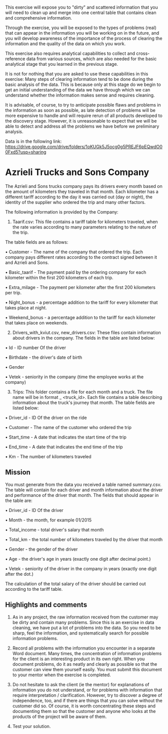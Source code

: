 This exercise will expose you to "dirty" and scattered information that you will need to clean up and merge into one central table that contains clean and comprehensive information.

Through the exercise, you will be exposed to the types of problems (real) that can appear in the information you will be working on in the future, and you will develop awareness of the importance of the process of clearing the information and the quality of the data on which you work.

This exercise also requires analytical capabilities to collect and cross-reference data from various sources, which are also needed for the basic analytical stage that you learned in the previous stage.

It is not for nothing that you are asked to use these capabilities in this exercise: Many steps of clearing information tend to be done during the basic analysis of the data. This is because only at this stage do we begin to get an initial understanding of the data we have through which we can understand whether the information makes sense and requires cleaning.

It is advisable, of course, to try to anticipate possible flaws and problems in the information as soon as possible, as late detection of problems will be more expensive to handle and will require rerun of all products developed to the discovery stage. However, it is unreasonable to expect that we will be able to detect and address all the problems we have before we preliminary analysis.

Data is in the following link:
https://drive.google.com/drive/folders/1oKUGk5J5ocg0g5PREJF6pEQwdO00Fxd5?usp=sharing

# Azrieli Trucks and Sons Company

The Azrieli and Sons trucks company pays its drivers every month based on the amount of kilometers they traveled in that month. Each kilometer has a different tariff according to the day it was carried out (day or night), the identity of the supplier who ordered the trip and many other factors.

The following information is provided by the Company:

1. Taarif.csv: This file contains a tariff table for kilometers traveled, when the rate varies according to many parameters relating to the nature of the trip.

The table fields are as follows:

• Customer - The name of the company that ordered the trip. Each company pays different rates according to the contract signed between it and Azrieli and Sons.

• Basic_taarif - The payment paid by the ordering company for each kilometer within the first 200 kilometers of each trip.

• Extra_milage - The payment per kilometer after the first 200 kilometers per trip.

• Night_bonus - a percentage addition to the tariff for every kilometer that takes place at night.

• Weekend_bonus - a percentage addition to the tariff for each kilometer that takes place on weekends.

2. Drivers_with_kviut.csv, new_drivers.csv: These files contain information about drivers in the company. The fields in the table are listed below:

• Id - ID number Of the driver

• Birthdate - the driver's date of birth

• Gender

• Vetek - seniority in the company (time the employee works at the company)

3. Trips: This folder contains a file for each month and a truck. The file name will be in format <date> _ <truck_id>. Each file contains a table describing information about the truck's journey that month. The table fields are listed below:
  
• Driver_id - ID Of the driver on the ride

• Customer - The name of the customer who ordered the trip

• Start_time - A date that indicates the start time of the trip

• End_time - A date that indicates the end time of the trip

• Km - The number of kilometers traveled

## Mission

You must generate from the data you received a table named summary.csv. The table will contain for each driver and month information about the driver and performance of the driver that month. The fields that should appear in the table are:

• Driver_id - ID Of the driver

• Month - the month, for example 01/2015

• Total_income - total driver's salary that month

• Total_km - the total number of kilometers traveled by the driver that month

• Gender - the gender of the driver

• Age - the driver's age in years (exactly one digit after decimal point.)

• Vetek - seniority of the driver in the company in years (exactly one digit after the dot.)

The calculation of the total salary of the driver should be carried out according to the tariff table.

## Highlights and comments

1. As in any project, the raw information received from the customer may be dirty and contain many problems. Since this is an exercise in data cleaning, we have put a lot of problems into the data. So you need to be sharp, feel the information, and systematically search for possible information problems.

2. Record all problems with the information you encounter in a separate Word document. Many times, the concentration of information problems for the client is an interesting product in its own right. When you document problems, do it as neatly and clearly as possible so that the customer can view them yourself easily. You must submit this document to your mentor when the exercise is completed.

3. Do not hesitate to ask the client (ie the mentor) for explanations of information you do not understand, or for problems with information that require interpretation / clarification. However, try to discover a degree of independence, too, and if there are things that you can solve without the customer did so. Of course, it is worth concentrating these steps and documenting them so that the customer and anyone who looks at the products of the project will be aware of them.

4. Test your solution.
